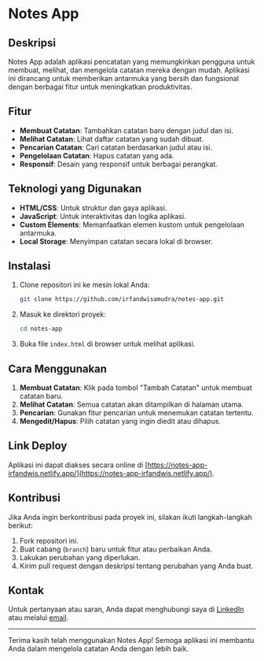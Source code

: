 # Notes App

## Deskripsi

Notes App adalah aplikasi pencatatan yang memungkinkan pengguna untuk membuat, melihat, dan mengelola catatan mereka dengan mudah. Aplikasi ini dirancang untuk memberikan antarmuka yang bersih dan fungsional dengan berbagai fitur untuk meningkatkan produktivitas.

## Fitur

- **Membuat Catatan**: Tambahkan catatan baru dengan judul dan isi.
- **Melihat Catatan**: Lihat daftar catatan yang sudah dibuat.
- **Pencarian Catatan**: Cari catatan berdasarkan judul atau isi.
- **Pengelolaan Catatan**: Hapus catatan yang ada.
- **Responsif**: Desain yang responsif untuk berbagai perangkat.

## Teknologi yang Digunakan

- **HTML/CSS**: Untuk struktur dan gaya aplikasi.
- **JavaScript**: Untuk interaktivitas dan logika aplikasi.
- **Custom Elements**: Memanfaatkan elemen kustom untuk pengelolaan antarmuka.
- **Local Storage**: Menyimpan catatan secara lokal di browser.

## Instalasi

1. Clone repositori ini ke mesin lokal Anda:

   ```bash
   git clone https://github.com/irfandwisamudra/notes-app.git
   ```

2. Masuk ke direktori proyek:

   ```bash
   cd notes-app
   ```

3. Buka file `index.html` di browser untuk melihat aplikasi.

## Cara Menggunakan

1. **Membuat Catatan**: Klik pada tombol "Tambah Catatan" untuk membuat catatan baru.
2. **Melihat Catatan**: Semua catatan akan ditampilkan di halaman utama.
3. **Pencarian**: Gunakan fitur pencarian untuk menemukan catatan tertentu.
4. **Mengedit/Hapus**: Pilih catatan yang ingin diedit atau dihapus.

## Link Deploy

Aplikasi ini dapat diakses secara online di [https://notes-app-irfandwis.netlify.app/](https://notes-app-irfandwis.netlify.app/).

## Kontribusi

Jika Anda ingin berkontribusi pada proyek ini, silakan ikuti langkah-langkah berikut:

1. Fork repositori ini.
2. Buat cabang (`branch`) baru untuk fitur atau perbaikan Anda.
3. Lakukan perubahan yang diperlukan.
4. Kirim pull request dengan deskripsi tentang perubahan yang Anda buat.

## Kontak

Untuk pertanyaan atau saran, Anda dapat menghubungi saya di [LinkedIn](https://www.linkedin.com/in/irfandwisamudra/) atau melalui [email](mailto:irfandwisamudra08@gmail.com).

---

Terima kasih telah menggunakan Notes App! Semoga aplikasi ini membantu Anda dalam mengelola catatan Anda dengan lebih baik.
